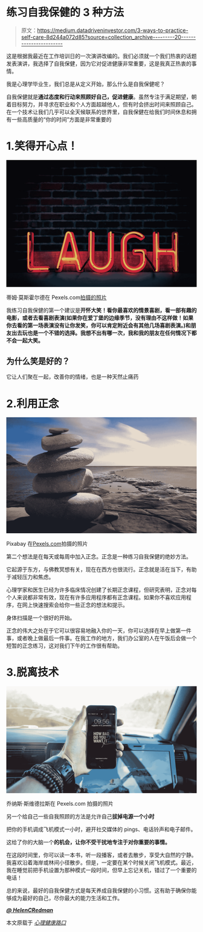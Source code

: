 # 练习自我保健的 3 种方法

> 原文：<https://medium.datadriveninvestor.com/3-ways-to-practice-self-care-8d244a072d85?source=collection_archive---------20----------------------->

这是根据我最近在工作培训日的一次演讲改编的。我们必须就一个我们热衷的话题发表演讲，我选择了自我保健，因为它对促进健康非常重要，这是我真正热衷的事情。

我是心理学毕业生，我们总是从定义开始，那么什么是自我保健呢？

自我保健就是**通过态度和行动来照顾好自己，促进健康**。虽然专注于满足期望，朝着目标努力，并寻求在职业和个人方面超越他人，但有时会挤出时间来照顾自己。在一个技术让我们几乎可以全天候联系的世界里，自我保健在给我们时间休息和拥有一些高质量的“你的时间”方面是非常重要的

# 1.笑得开心点！

![](img/c73f46126ce8e37724dc5329e97ddc74.png)

蒂姆·莫斯霍尔德在 Pexels.com[拍摄的照片](https://www.pexels.com/photo/laugh-neon-light-signage-turned-on-1115680/)

我练习自我保健的第一个建议是**开怀大笑！看你最喜欢的情景喜剧，看一部有趣的电影，或者去看喜剧表演(如果你在爱丁堡的边缘季节，没有理由不这样做！如果你去看的第一场表演没有让你发笑，你可以肯定附近会有其他几场喜剧表演。)和朋友出去玩也是一个不错的选择。我想不出有哪一次，我和我的朋友在任何情况下都不会一起大笑。**

## 为什么笑是好的？

它让人们聚在一起，改善你的情绪，也是一种天然止痛药

# 2.利用正念

![](img/0e4ba9daf43acb35e4d237e3974b467d.png)

Pixabay 在[Pexels.com](https://www.pexels.com/photo/background-balance-beach-boulder-289586/)拍摄的照片

第二个想法是在每天或每周中加入正念。正念是一种练习自我保健的绝妙方法。

它起源于东方，与佛教冥想有关，现在在西方也很流行。正念就是活在当下，有助于减轻压力和焦虑。

心理学家和医生已经为许多临床情况创建了长期正念课程，但研究表明，正念对每个人来说都非常有效，现在有许多应用程序都有正念课程。如果你不喜欢应用程序，在网上快速搜索会给你一些正念的想法和提示。

身体扫描是一个很好的开始。

正念的伟大之处在于它可以很容易地融入你的一天，你可以选择在早上做第一件事，或者晚上做最后一件事。在我工作的地方，我们办公室的人在午饭后会做一个短暂的正念练习，这对我们下午的工作很有帮助。

# 3.脱离技术

![](img/b26fe2f2ce85ce683d3ffeec1062c96b.png)

乔纳斯·斯维德拉斯在 Pexels.com 拍摄的照片

另一个给自己一些自我照顾的方法是允许自己**拔掉电源一个小时**

把你的手机调成飞机模式一小时，避开社交媒体的 pings、电话铃声和电子邮件。

这给了你的大脑一个**的机会，让你不受干扰地专注于对你重要的事情。**

在这段时间里，你可以读一本书，听一段播客，或者去散步，享受大自然的宁静。我喜欢沿着海岸或林间小径散步。但是，一定要在某个时候关闭飞机模式。最近，我在睡觉前把手机设置为那种模式一段时间，但早上忘记关机，错过了一个重要的电话！

总的来说，最好的自我保健方式是每天养成自我保健的小习惯。这有助于确保你能够成为最好的自己，尽你最大的能力生活和工作。

[***@ HelenCRedman***](http://www.twitter.com/helencredman)

本文原载于 [*心理健康路口*](https://wp.me/pa3ti4-26)